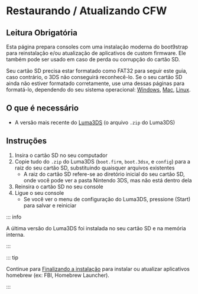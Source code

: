 # Restaurando / Atualizando CFW

## Leitura Obrigatória

Esta página prepara consoles com uma instalação moderna do boot9strap para reinstalação e/ou atualização de aplicativos de custom firmware. Ele também pode ser usado em caso de perda ou corrupção do cartão SD.

Seu cartão SD precisa estar formatado como FAT32 para seguir este guia, caso contrário, o 3DS não conseguirá reconhecê-lo. Se o seu cartão SD ainda não estiver formatado corretamente, use uma dessas páginas para formatá-lo, dependendo do seu sistema operacional: [Windows](formatting-sd-\(windows\)), [Mac](formatting-sd-\(mac\)), [Linux](formatting-sd-\(linux\)).

## O que é necessário

- A versão mais recente do [Luma3DS](https://github.com/LumaTeam/Luma3DS/releases/latest) (o arquivo `.zip` do Luma3DS)

## Instruções

1. Insira o cartão SD no seu computador
2. Copie tudo do `.zip` do Luma3DS (`boot.firm`, `boot.3dsx`, e `config`) para a raiz do seu cartão SD, substituindo quaisquer arquivos existentes
    - A raiz do cartão SD refere-se ao diretório inicial do seu cartão SD, onde você pode ver a pasta Nintendo 3DS, mas não está dentro dela
3. Reinsira o cartão SD no seu console
4. Ligue o seu console
    - Se você ver o menu de configuração do Luma3DS, pressione (Start) para salvar e reiniciar

::: info

A última versão do Luma3DS foi instalada no seu cartão SD e na memória interna.

:::

::: tip

Continue para [Finalizando a instalação](finalizing-setup) para instalar ou atualizar aplicativos homebrew (ex: FBI, Homebrew Launcher).

:::
